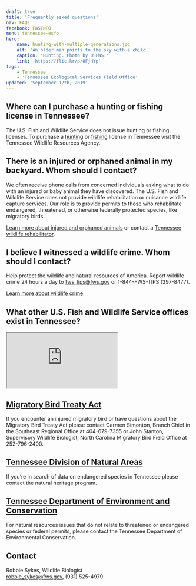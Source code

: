 ```yaml
---
draft: true
title: 'Frequently asked questions'
nav: FAQs
facebook: FWSTNFO
menu: tennessee-esfo
hero:
    name: hunting-with-multiple-generations.jpg
    alt: 'An older man points to the sky with a child.'
    caption: 'Hunting. Photo by USFWS.'
    link: 'https://flic.kr/p/8FjHYp'
tags:
    - Tennessee
    - 'Tennessee Ecological Services Field Office'
updated: 'September 12th, 2019'
---
```


## Where can I purchase a hunting or fishing license in Tennessee?

The U.S. Fish and Wildlife Service does not issue hunting or fishing licenses. To purchase a [hunting](https://www.tn.gov/twra/license-sales.html) or [fishing](https://www.tn.gov/twra/license-sales/fishing-licenses.html) license in Tennessee visit the Tennessee Wildlife Resources Agency.

## There is an injured or orphaned animal in my backyard. Whom should I contact?

We often receive phone calls from concerned individuals asking what to do with an injured or baby animal they have discovered. The U.S. Fish and Wildlife Service does not provide wildlife rehabilitation or nuisance wildlife capture services. Our role is to provide permits to those who rehabilitate endangered, threatened, or otherwise federally protected species, like migratory birds.

[Learn more about injured and orphaned animals](https://www.fws.gov/southeast/wildlife-and-you/injured-or-orphaned-animals/) or contact a [Tennessee wildlife rehabilitator](https://www.tn.gov/twra/article/wildlife-rehabilitator-list).

## I believe I witnessed a wildlife crime. Whom should I contact?

Help protect the wildlife and natural resources of America. Report wildlife crime 24 hours a day to [fws_tips@fws.gov](mailto:fws_tips@fws.gov) or 1-844-FWS-TIPS (397-8477).

[Learn more about wildlife crime](/law-enforcement/).

## What other U.S. Fish and Wildlife Service offices exist in Tennessee?

<iframe src="https://usfws.github.io/southeast-mega-map/?state=Tennessee" class="state-map" title="Find a local field station"></iframe>

## [Migratory Bird Treaty Act](/birds/migratory-birds/)

If you encounter an injured migratory bird or have questions about the Migratory Bird Treaty Act please contact Carmen Simonton, Branch Chief in the Southeast Regional Office at 404-679-7355 or John Stanton, Supervisory Wildlife Biologist, North Carolina Migratory Bird Field Office at 252-796-2400.

## [Tennessee Division of Natural Areas](https://www.tn.gov/environment/program-areas/na-natural-areas.html)

If you’re in search of data on endangered species in Tennessee please contact the natural heritage program.

## [Tennessee Department of Environment and Conservation](http://www.tn.gov/environment/)

For natural resources issues that do not relate to threatened or endangered species or federal permits, please contact the Tennessee Department of Environmental Conservation.

## Contact

Robbie Sykes, Wildlife Biologist  
[robbie_sykes@fws.gov](mailto:robbie_sykes@fws.gov), (931) 525-4979